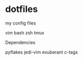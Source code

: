 dotfiles
========

my config files

vim
bash
zsh
tmux

Dependencies

pyflakes
jedi-vim
exuberant c-tags

